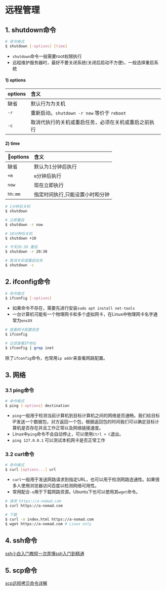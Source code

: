 # 远程管理

## 1. shutdown命令

```sh
# 命令格式
$ shutdown [-options] [time]
```

* `shutdown`命令一般需要root权限执行
* 远程维护服务器时，最好不要关闭系统(关闭后启动不方便)，一般选择重启系统

#### 1) options

options | 含义
:-|:-
缺省 |  默认行为为关机
`-r` | 重新启动。`shutdown -r now` 等价于 `reboot`
`-c` | 取消代执行的关机或重启任务，必须在关机或重启之前执行

#### 2) time

options | 含义
:-|:-
缺省 |  默认为1分钟后执行
`+m` | `m`分钟后执行
`now` | 现在立即执行
`hh:mm`| 指定时间执行,只能设置小时和分钟

```sh
# 1分钟后关机
$ shutdown

# 立即重启
$ shutdown -r now

# 10分钟后关机
$ shutdown +10

# 今天20:30 重启
$ shutdown -r 20:30

# 取消关机或重启任务
$ shutdown -c
```

## 2. ifconfig命令

```sh
# 命令格式
$ ifconfig [-options]
```

* 如果命令不存在，需要先进行安装`sudo apt install net-tools`
* 一台计算机可能有一个物理网卡和多个虚拟网卡，在Linux中物理网卡名字通常为`ensXX`

```sh
# 查看网卡配置信息
$ ifconfig

# 过滤查看IP地址
$ ifconfig | grep inet
```

除了`ifconfig`命令，也常用`ip addr`来查看网路配置。

## 3. 网络

### 3.1 ping命令

```sh
# 命令格式
$ ping [-options] destination
```

* `ping`一般用于检测当前计算机到目标计算机之间的网络是否通畅。我们给目标IP发送一个数据包，对方返回一个包，根据返回包的时间我们可以确定目标计算机是否存在并且工作正常以及网络链接速度。
* Linux中`ping`命令不会自动停止，可以使用`Ctrl + C`退出。
* `ping 127.0.0.1` 可以测试本机网卡是否正常工作

### 3.2 curl命令

```sh
# 命令格式
$ curl [options...] url
```

* `curl`一般用于发送网路请求到指定URL，也可以用于检测网路连通性。如果很多人使用浏览器访问百度以检测网络可用性。
* 常用配合`-o`用于下载网路资源。Ubuntu下也可以使用其`wget`命令。

```sh
# 请求 https://a-nomad.com
$ curl https://a-nomad.com

# 下载
$ curl -o index.html https://a-nomad.com
$ wget https://a-nomad.com # Linux only
```

## 4. ssh命令

[ssh小白入门教程一次弄懂ssh入门到精通](https://a-nomad.com/ssh)

## 5. scp命令

[scp远程拷贝命令详解](https://a-nomad.com/ssh#heading-3-scp)
